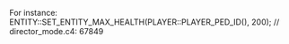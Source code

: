 For instance: ENTITY::SET_ENTITY_MAX_HEALTH(PLAYER::PLAYER_PED_ID(), 200); // director_mode.c4: 67849